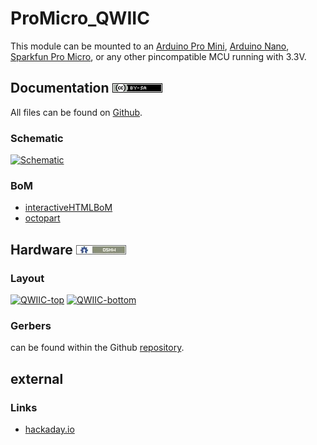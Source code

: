 # ProMicro_QWIIC
This module can be mounted to an [Arduino Pro Mini](https://www.sparkfun.com/products/11113), [Arduino Nano](https://store.arduino.cc/arduino-nano), [Sparkfun Pro Micro](https://www.sparkfun.com/products/12587), or any other pincompatible MCU running with 3.3V.

## Documentation [![CC BY-SA](../img/ccbysa.png)](pcb/docs/LICENSE.TXT)
All files can be found on [Github](https://github.com/nerdyscout/ProMicro/tree/master/QWIIC).

### Schematic
[![Schematic](pcb/docs/img/QWIIC-schematic.svg)](pcb/docs/QWIIC-schematic.pdf)

### BoM
  * [interactiveHTMLBoM](https://nerdyscout.github.io/ProMicro/QWIIC/docs/bom/QWIIC-ibom.html)
  * [octopart](pcb/docs/bom/QWIIC-bom_octopart.csv)

## Hardware [![CERN OHL v1.2](../img/oshw.png)](LICENSE.TXT)
### Layout
<a href="docs/QWIIC-documentation.pdf"><img src="docs/img/QWIIC-top.svg" alt="QWIIC-top" width="40%"/></a>
<a href="docs/QWIIC-documentation.pdf"><img src="docs/img/QWIIC-bottom.svg" alt="QWIIC-bottom" width="40%"/></a>

### Gerbers
can be found within the Github [repository](pcb/gerbers).

## external
### Links
  * [hackaday.io](https://hackaday.io/project/171898-promicro)
